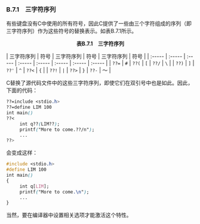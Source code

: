 ### B.7.1　三字符序列

有些键盘没有C中使用的所有符号，因此C提供了一些由三个字符组成的序列（即三字符序列）作为这些符号的替换表示。如表B.7.1所示。

<center class="my_markdown"><b class="my_markdown">表B.7.1　三字符序列</b></center>

| 三字符序列 | 符号 | 三字符序列 | 符号 | 三字符序列 | 符号 |
| :-----  | :-----  | :-----  | :-----  | :-----  | :-----  | :-----  | :-----  |
| `??=` | `#` | `??(` | `[` | `??/` | `\` |
| `??)` | `]` | `??'` | `^` | `??<` | `{` |
| `??!` | `|` | `??>` | `}` | `??-` | ～ |

C替换了源代码文件中的这些三字符序列，即使它们在双引号中也是如此。因此，下面的代码：

```css
??=include <stdio.h>
??=define LIM 100
int main()
??<
     int q??(LIM??);
     printf("More to come.??/n");
     ...
??>
```

会变成这样：

```css
#include <stdio.h>
#define LIM 100
int main()
{
     int q[LIM];
     printf("More to come.\n");
     ...
}
```

当然，要在编译器中设置相关选项才能激活这个特性。

